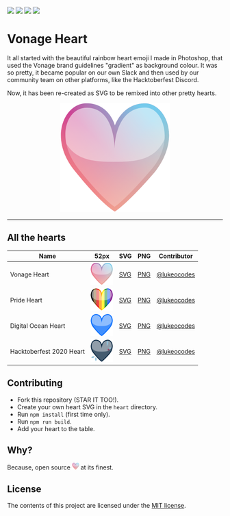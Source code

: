 ![](https://img.shields.io/badge/main-not%20master-green)
![](https://img.shields.io/badge/made%20with-%E2%9D%A4-d687b6)
![](https://img.shields.io/github/contributors/lukeocodes/vonage-heart)
![](https://img.shields.io/github/issues/lukeocodes/vonage-heart)

# Vonage Heart

It all started with the beautiful rainbow heart emoji I made in Photoshop, that used the Vonage brand guidelines "gradient" as background colour. It was so pretty, it became popular on our own Slack and then used by our community team on other platforms, like the Hacktoberfest Discord.

Now, it has been re-created as SVG to be remixed into other pretty hearts.

<p align="center">
<img src="hearts/vonage_heart.png" height="256">
</p>

<hr/>

## All the hearts

| Name | 52px | SVG | PNG | Contributor |
|---|:-:|---|---|---|
| Vonage Heart | <img src="hearts/vonage_heart.svg" height="52"> | [SVG](hearts/vonage_heart.svg) | [PNG](hearts/vonage_heart.png) | [@lukeocodes](https://github.com/lukeocodes) |
| Pride Heart | <img src="hearts/pride_heart.svg" height="52"> | [SVG](hearts/pride_heart.svg) | [PNG](hearts/pride_heart.png) | [@lukeocodes](https://github.com/lukeocodes) |
| Digital Ocean Heart | <img src="hearts/do_heart.svg" height="52"> | [SVG](hearts/do_heart.svg) | [PNG](hearts/do_heart.png) | [@lukeocodes](https://github.com/lukeocodes) |
| Hacktoberfest 2020 Heart | <img src="hearts/hf_heart_2020.svg" height="52"> | [SVG](hearts/hf_heart_2020.svg) | [PNG](hearts/hf_heart_2020.png) | [@lukeocodes](https://github.com/lukeocodes) |

## Contributing

- Fork this repository (STAR IT TOO!).
- Create your own heart SVG in the `heart` directory. 
- Run `npm install` (first time only).
- Run `npm run build`.
- Add your heart to the table.

## Why?

Because, open source <img src="hearts/vonage_heart.png" height="16"> at its finest.

## License

The contents of this project are licensed under the [MIT license](LICENSE).
